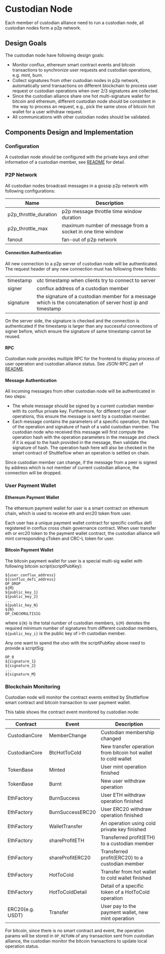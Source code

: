 # Custodian Node

Each member of custodian alliance need to run a custodian node, all custodian nodes form
a p2p network.

## Design Goals

The custodian node have following design goals:

* Monitor conflux, ethereum smart contract events and bitcoin transactions to synchronize 
user requests and custodian operations, e.g. mint, burn.
* Collect signatures from other custodian nodes in p2p network, automatically send transactions on 
different blockchain to process user request or custodian operations when over 2/3 signatures are collected.
* Since the custodian alliance share one hot multi-signature wallet for bitcoin and ethereum, different 
custodian node should be consistent in the way to process an request, e.g., pick the same utxos of
bitcoin hot wallet for a user withdraw request.
* All communications with other custodian nodes should be validated.

## Components Design and Implementation

### Configuration

A custodian node should be configured with the private keys and other information 
of a custodian member, see [README](../README.md) for detail.

### P2P Network

All custodian nodes broadcast messages in a gossip p2p network with following 
configurations:

| Name   | Description  |
|---|---|
| p2p_throttle_duration  | p2p message throttle time window duration  |
| p2p_throttle_max  | maximum number of message from a socket in one time window  |
| fanout  | fan-out of p2p network  |

#### Connection Authentication

All new connection to a p2p server of custodian node will be authenticated. The request 
header of any new connection must has following three fields:

|  |   |
|---|---|
| timestamp  | utc timestamp when clients try to connect to server  |
| signer  | conflux address of a custodian member  |
| signature  | the signature of a custodian member for a message which is the concatenation of server host ip and timestamp |

On the server side, the signature is checked and the connection is authenticated if 
the timestamp is larger than any successful connections of signer before, which ensure 
the signature of same timestamp cannot be reused.


#### RPC

Custodian node provides multiple RPC for the frontend to display process of user operation and 
custodian alliance status. See JSON-RPC part of [README](../README.md).

#### Message Authentication

All incoming messages from other custodian node will be authenticated in two steps:

* The whole message should be signed by a current custodian member with its conflux private key. Furthermore, 
for different type of user operations, this ensure the message is sent by a custodian member.
* Each message contains the parameters of a specific operation, the hash of the operation and signature of hash of 
a valid custodian member. The custodian node who received this message will first compute the operation hash
with the operation parameters in the message and check if it is equal to the hash provided in the message, then 
validate the signature of hash. The operation hash here will also be checked in the smart contract of Shuttleflow when an
operation is settled on chain.

Since custodian member can change, if the message from a peer is signed by address which is not member 
of current custodian alliance, the connection will be dropped.

### User Payment Wallet

#### Ethereum Payment Wallet

The ethereum payment wallet for user is a smart contract on ethereum chain, 
which is used to receive eth and erc20 token from user. 

Each user has a unique payment wallet contract for specific conflux defi registered in conflux cross chain governance contract. When user transfer eth or erc20 token
to the payment wallet contract, the custodian alliance will mint corresponding cToken and CRC-L token 
for user.

#### Bitcoin Payment Wallet

The bitcoin payment wallet for user is a special multi-sig wallet with following bitcoin script(scriptPubKey):
```
${user_conflux_address}
${conflux_defi_address}
OP_DROP
${M}
${public_key_1}
${public_key_2}
...
${public_key_N}
${N}
OP_CHECKMULTISIG
````
where `${N}` is the total number of custodian members, `${M}` denotes the required minimum number of signatures 
from different custodian members, `${public_key_i}` is the public key of i-th custodian member.

Any one want to spend the utxo with the scriptPubKey above need to provide a scriptSig:
```
OP_0
${signature_1}
${signature_2}
...
${signature_M}
```

### Blockchain Monitoring

Custodian node will monitor the contract events emitted by Shuttleflow smart contract 
and bitcoin transaction to user payment wallet.

This table shows the contract event monitored by custodian node:

|Contract|Event|Description|
|---|---|---|
|CustodianCore|MemberChange|Custodian membership changed|
|CustodianCore|BtcHotToCold|New transfer operation from bitcoin hot wallet to cold wallet|
|TokenBase|Minted|User mint operation finished|
|TokenBase|Burnt|New user withdraw operation|
|EthFactory|BurnSuccess|User ETH withdraw operation finished|
|EthFactory|BurnSuccessERC20|User ERC20 withdraw operation finished|
|EthFactory|WalletTransfer|An operation using cold private key finished|
|EthFactory|shareProfitETH|Transferred profit(ETH) to a custodian member|
|EthFactory|shareProfitERC20|Transferred profit(ERC20) to a custodian member|
|EthFactory|HotToCold|Transfer from hot wallet to cold wallet finished|
|EthFactory|HotToColdDetail|Detail of a specific token of a HotToCold operation|
|ERC20(e.g. USDT)|Transfer|User pay to the payment wallet, new mint operation|

For bitcoin, since there is no smart contract and event, the operation params will be 
stored in `OP_RETURN` of any transaction sent from custodian alliance, the custodian monitor the 
bitcoin transactions to update local operation status.